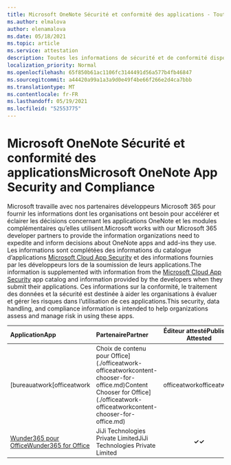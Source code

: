 ```yaml
---
title: Microsoft OneNote Sécurité et conformité des applications - Toutes les applications
ms.author: elmalova
author: elenamalova
ms.date: 05/18/2021
ms.topic: article
ms.service: attestation
description: Toutes les informations de sécurité et de conformité disponibles pour toutes les applications Microsoft OneNote’eau.
localization_priority: Normal
ms.openlocfilehash: 65f850b61ac1106fc3144491d56a577b4fb46847
ms.sourcegitcommit: a44420a99a1a3a9d0e49f4be66f266e2d4ca7bbb
ms.translationtype: MT
ms.contentlocale: fr-FR
ms.lasthandoff: 05/19/2021
ms.locfileid: "52553775"
---
```

# <a name="microsoft-onenote-app-security-and-compliance"></a><span data-ttu-id="77f61-103">Microsoft OneNote Sécurité et conformité des applications</span><span class="sxs-lookup"><span data-stu-id="77f61-103">Microsoft OneNote App Security and Compliance</span></span>

<span data-ttu-id="77f61-104">Microsoft travaille avec nos partenaires développeurs Microsoft 365 pour fournir les informations dont les organisations ont besoin pour accélérer et éclairer les décisions concernant les applications OneNote et les modules complémentaires qu’elles utilisent.</span><span class="sxs-lookup"><span data-stu-id="77f61-104">Microsoft works with our Microsoft 365 developer partners to provide the information organizations need to expedite and inform decisions about OneNote apps and add-ins they use.</span></span> <span data-ttu-id="77f61-105">Les informations sont complétées des informations du catalogue d’applications [Microsoft Cloud App Security](https://www.microsoft.com/en-us/enterprise-mobility-security/cloud-app-security) et des informations fournies par les développeurs lors de la soumission de leurs applications.</span><span class="sxs-lookup"><span data-stu-id="77f61-105">The information is supplemented with information from the [Microsoft Cloud App Security](https://www.microsoft.com/en-us/enterprise-mobility-security/cloud-app-security) app catalog and information provided by the developers when they submit their applications.</span></span> <span data-ttu-id="77f61-106">Ces informations sur la conformité, le traitement des données et la sécurité est destinée à aider les organisations à évaluer et gérer les risques dans l’utilisation de ces applications.</span><span class="sxs-lookup"><span data-stu-id="77f61-106">This security, data handling, and compliance information is intended to help organizations assess and manage risk in using these apps.</span></span>

| <span data-ttu-id="77f61-107">**Application**</span><span class="sxs-lookup"><span data-stu-id="77f61-107">**App**</span></span> | <span data-ttu-id="77f61-108">**Partenaire**</span><span class="sxs-lookup"><span data-stu-id="77f61-108">**Partner**</span></span> | <span data-ttu-id="77f61-109">**Éditeur attesté**</span><span class="sxs-lookup"><span data-stu-id="77f61-109">**Publisher Attested**</span></span> | <span data-ttu-id="77f61-110">**Certifié**</span><span class="sxs-lookup"><span data-stu-id="77f61-110">**Certified**</span></span> |
|:--------|:------------|:----------------------:|:-------------:|
| <span data-ttu-id="77f61-111">[bureauatwork</span><span class="sxs-lookup"><span data-stu-id="77f61-111">[officeatwork</span></span> | <span data-ttu-id="77f61-112">Choix de contenu pour Office](./officeatwork-officeatworkcontent-chooser-for-office.md)</span><span class="sxs-lookup"><span data-stu-id="77f61-112">Content Chooser for Office](./officeatwork-officeatworkcontent-chooser-for-office.md)</span></span> | <span data-ttu-id="77f61-113">officeatwork</span><span class="sxs-lookup"><span data-stu-id="77f61-113">officeatwork</span></span> | <span data-ttu-id="77f61-114">**✓**</span><span class="sxs-lookup"><span data-stu-id="77f61-114">**✓**</span></span> | <img alt="Certified application badge" src="../media/certified-badge.png" height="25" width="25" /> |
| [<span data-ttu-id="77f61-115">Wunder365 pour Office</span><span class="sxs-lookup"><span data-stu-id="77f61-115">Wunder365 for Office</span></span>](./jiji-technologies-private-limited-wunder365-for-office.md) | <span data-ttu-id="77f61-116">JiJi Technologies Private Limited</span><span class="sxs-lookup"><span data-stu-id="77f61-116">JiJi Technologies Private Limited</span></span> | <span data-ttu-id="77f61-117">**✓**</span><span class="sxs-lookup"><span data-stu-id="77f61-117">**✓**</span></span> |  |
